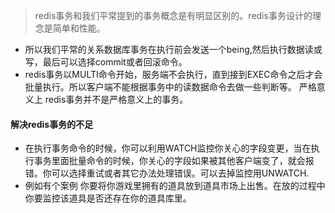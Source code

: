

> redis事务和我们平常提到的事务概念是有明显区别的。redis事务设计的理念是简单和性能。
- 所以我们平常的关系数据库事务在执行前会发送一个being,然后执行数据读或写，最后可以选择commit或者回滚命令。
- redis事务以MULTI命令开始，服务端不会执行，直到接到EXEC命令之后才会批量执行。所以客户端不能根据事务中的读数据命令去做一些判断等。
严格意义上 redis事务并不是严格意义上的事务。


#### 解决redis事务的不足

- 在执行事务命令的时候，你可以利用WATCH监控你关心的字段变更，当在执行事务里面批量命令的时候，你关心的字段如果被其他客户端变了，就会报错。你可以选择重试或者其它办法处理错误。可以去掉监控用UNWATCH.
- 例如有个案例 你要将你游戏里拥有的道具放到道具市场上出售。在放的过程中 你要监控该道具是否还存在你的道具库里。